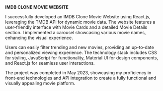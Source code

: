 **IMDB CLONE MOVIE WEBSITE**

I successfully developed an IMDB Clone Movie Website using React.js, leveraging the TMDB API for dynamic movie data. The website features a user-friendly interface with Movie Cards and a detailed Movie Details section. I implemented a carousel showcasing various movie names, enhancing the visual experience.

Users can easily filter trending and new movies, providing an up-to-date and personalized viewing experience. The technology stack includes CSS for styling, JavaScript for functionality, Material UI for design components, and React.js for seamless user interactions.

The project was completed in May 2023, showcasing my proficiency in front-end technologies and API integration to create a fully functional and visually appealing movie platform.

